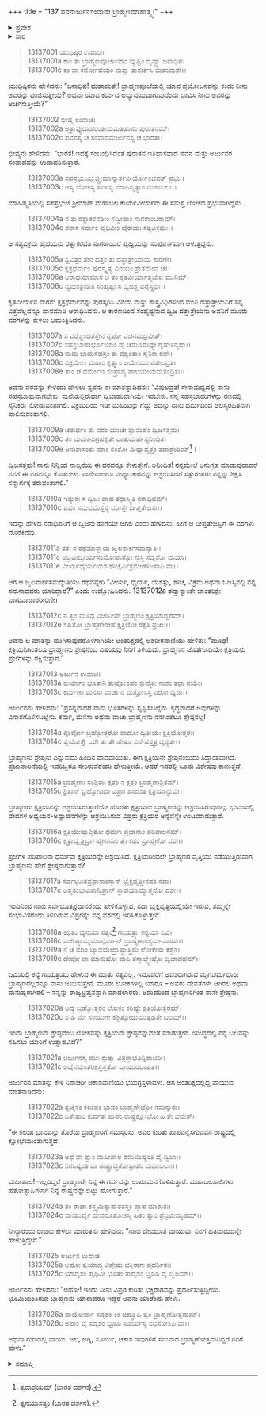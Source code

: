+++
title = "137 ಪವನಾರ್ಜುನಸಂವಾದೇ ಬ್ರಾಹ್ಮಣಮಾಹಾತ್ಮ್ಯಃ"
+++

<details><summary>ಪ್ರವೇಶ</summary>


।।   ಓಂ ಓಂ ನಮೋ ನಾರಾಯಣಾಯ।।   ಶ್ರೀ ವೇದವ್ಯಾಸಾಯ ನಮಃ ।।

ಶ್ರೀ ಕೃಷ್ಣದ್ವೈಪಾಯನ ವೇದವ್ಯಾಸ ವಿರಚಿತ  

**ಶ್ರೀ ಮಹಾಭಾರತ**

**ಅನುಶಾಸನ ಪರ್ವ**

**ದಾನಧರ್ಮ ಪರ್ವ**

**ಅಧ್ಯಾಯ 137**


</details>

<details><summary>ಸಾರ</summary>

ದತ್ತಾತ್ರೇಯನಿಂದ ನಾಲ್ಕು ವರಗಳನ್ನು ಪಡೆದು ಗರ್ವಿಷ್ಟನಾದ ಕಾರ್ತವೀರ್ಯಾರ್ಜುನನು ತನಗಿಂತಲೂ ಬ್ರಾಹ್ಮಣರು ಶ್ರೇಷ್ಠ ಎನ್ನುವುದನ್ನು ಆಕಾಶವಾಣಿ ಮತ್ತು ವಾಯುವಿನಿಂದ ಕೇಳಿದುದು (1-26).


</details>



> 13137001 ಯುಧಿಷ್ಠಿರ ಉವಾಚ।   
13137001a ಕಾಂ ತು ಬ್ರಾಹ್ಮಣಪೂಜಾಯಾಂ ವ್ಯುಷ್ಟಿಂ ದೃಷ್ಟ್ವಾ ಜನಾಧಿಪ।  
13137001c ಕಂ ವಾ ಕರ್ಮೋದಯಂ ಮತ್ವಾ ತಾನರ್ಚಸಿ ಮಹಾಮತೇ।।

ಯುಧಿಷ್ಠಿರನು ಹೇಳಿದನು: “ಜನಾಧಿಪ! ಮಹಾಮತೇ! ಬ್ರಾಹ್ಮಣಪೂಜೆಯಲ್ಲಿ ಯಾವ ಪ್ರಯೋಜನವನ್ನು ಕಂಡು ನೀನು ಅವರನ್ನು ಪೂಜಿಸುತ್ತೀಯೆ? ಅಥವಾ ಯಾವ ಕರ್ಮದ ಅಭ್ಯುದಯವಾಗುವುದೆಂದು ಭಾವಿಸಿ ನೀನು ಅವರನ್ನು ಅರ್ಚಿಸುತ್ತೀಯೆ?”

> 13137002 ಭೀಷ್ಮ ಉವಾಚ।   
13137002a ಅತ್ರಾಪ್ಯುದಾಹರಂತೀಮಮಿತಿಹಾಸಂ ಪುರಾತನಮ್।  
13137002c ಪವನಸ್ಯ ಚ ಸಂವಾದಮರ್ಜುನಸ್ಯ ಚ ಭಾರತ।।

ಭೀಷ್ಮನು ಹೇಳಿದನು: “ಭಾರತ! ಇದಕ್ಕೆ ಸಂಬಂಧಿಸಿದಂತೆ ಪುರಾತನ ಇತಿಹಾಸವಾದ ಪವನ ಮತ್ತು ಅರ್ಜುನರ ಸಂವಾದವನ್ನು ಉದಾಹರಿಸುತ್ತಾರೆ.

> 13137003a ಸಹಸ್ರಭುಜಭೃಚ್ಚ್ರೀಮಾನ್ಕಾರ್ತವೀರ್ಯೋಽಭವತ್ ಪ್ರಭುಃ।  
13137003c ಅಸ್ಯ ಲೋಕಸ್ಯ ಸರ್ವಸ್ಯ ಮಾಹಿಷ್ಮತ್ಯಾಂ ಮಹಾಬಲಃ।।

ಮಾಹಿಷ್ಮತಿಯಲ್ಲಿ ಸಹಸ್ರಭುಜಿ ಶ್ರೀಮಾನ್ ಮಹಾಬಲ ಕಾರ್ಯವೀರ್ಯನು ಈ ಸಮಸ್ತ ಲೋಕದ ಪ್ರಭುವಾಗಿದ್ದನು.

> 13137004a ಸ ತು ರತ್ನಾಕರವತೀಂ ಸದ್ವೀಪಾಂ ಸಾಗರಾಂಬರಾಮ್।  
13137004c ಶಶಾಸ ಸರ್ವಾಂ ಪೃಥಿವೀಂ ಹೈಹಯಃ ಸತ್ಯವಿಕ್ರಮಃ।।

ಆ ಸತ್ಯವಿಕ್ರಮ ಹೈಹಯನು ರತ್ನಾಕರವತಿ ಸಾಗರಾಂಬರೆ ಪೃಥ್ವಿಯನ್ನು ಸಂಪೂರ್ಣವಾಗಿ ಆಳುತ್ತಿದ್ದನು.

> 13137005a ಸ್ವವಿತ್ತಂ ತೇನ ದತ್ತಂ ತು ದತ್ತಾತ್ರೇಯಾಯ ಕಾರಣೇ।  
13137005c ಕ್ಷತ್ರಧರ್ಮಂ ಪುರಸ್ಕೃತ್ಯ ವಿನಯಂ ಶ್ರುತಮೇವ ಚ।।  
13137006a ಆರಾಧಯಾಮಾಸ ಚ ತಂ ಕೃತವೀರ್ಯಾತ್ಮಜೋ ಮುನಿಮ್।  
13137006c ನ್ಯಮಂತ್ರಯತ ಸಂಹೃಷ್ಟಃ ಸ ದ್ವಿಜಶ್ಚ ವರೈಸ್ತ್ರಿಭಿಃ।।

ಕೃತವೀರ್ಯನ ಮಗನು ಕ್ಷತ್ರಧರ್ಮವನ್ನು ಪುರಸ್ಕರಿಸಿ ವಿನಯ ಮತ್ತು ಶಾಸ್ತ್ರವಿಧಿಗಳಿಂದ ಮುನಿ ದತ್ತಾತ್ರೇಯನಿಗೆ ತನ್ನ ವಿತ್ತವೆಲ್ಲವನ್ನೂ ದಾನಮಾಡಿ ಆರಾಧಿಸಿದನು. ಆ ಕಾರಣದಿಂದ ಸಂಹೃಷ್ಟನಾದ ದ್ವಿಜ ದತ್ತಾತ್ರೇಯನು ಅವನಿಗೆ ಮೂರು ವರಗಳನ್ನು ಕೇಳಲು ಆಮಂತ್ರಿಸಿದನು.

> 13137007a ಸ ವರೈಶ್ಚಂದಿತಸ್ತೇನ ನೃಪೋ ವಚನಮಬ್ರವೀತ್।  
13137007c ಸಹಸ್ರಬಾಹುರ್ಭೂಯಾಂ ವೈ ಚಮೂಮಧ್ಯೇ ಗೃಹೇಽನ್ಯಥಾ।।  
13137008a ಮಮ ಬಾಹುಸಹಸ್ರಂ ತು ಪಶ್ಯಂತಾಂ ಸೈನಿಕಾ ರಣೇ।  
13137008c ವಿಕ್ರಮೇಣ ಮಹೀಂ ಕೃತ್ಸ್ನಾಂ ಜಯೇಯಂ ವಿಪುಲವ್ರತ।  
13137008e ತಾಂ ಚ ಧರ್ಮೇಣ ಸಂಪ್ರಾಪ್ಯ ಪಾಲಯೇಯಮತಂದ್ರಿತಃ।।

ಅವನು ವರವನ್ನು ಕೇಳೆಂದು ಹೇಳಲು ನೃಪನು ಈ ಮಾತನ್ನಾಡಿದನು: “ವಿಪುಲವ್ರತ! ಸೇನಾಮಧ್ಯದಲ್ಲಿ ನಾನು ಸಹಸ್ರಬಾಹುವಾಗಬೇಕು. ಮನೆಯಲ್ಲಿರುವಾಗ ದ್ವಿಬಾಹುವಾಗಿಯೇ ಇರಬೇಕು. ನನ್ನ
ಸಹಸ್ರಬಾಹುಗಳನ್ನು ರಣದಲ್ಲಿ ಸೈನಿಕರು ನೋಡುವಂತಾಗಲಿ. ವಿಕ್ರಮದಿಂದ ಇಡೀ ಮಹಿಯನ್ನು ಗೆದ್ದು ಅದನ್ನು ನಾನು ಧರ್ಮದಿಂದ ಆಲಸ್ಯರಹಿತನಾಗಿ ಪಾಲಿಸುವಂತಾಗಲಿ.

> 13137009a ಚತುರ್ಥಂ ತು ವರಂ ಯಾಚೇ ತ್ವಾಮಹಂ ದ್ವಿಜಸತ್ತಮ।  
13137009c ತಂ ಮಮಾನುಗ್ರಹಕೃತೇ ದಾತುಮರ್ಹಸ್ಯನಿಂದಿತ।  
13137009e ಅನುಶಾಸಂತು ಮಾಂ ಸಂತೋ ಮಿಥ್ಯಾವೃತ್ತಂ ತದಾಶ್ರಯಮ್[^1]।।

ದ್ವಿಜಸತ್ತಮ! ನಾನು ನಿನ್ನಿಂದ ನಾಲ್ಕನೆಯ ಈ ವರವನ್ನೂ ಕೇಳುತ್ತೇನೆ. ಅನಿಂದಿತ! ನನ್ನಮೇಲೆ ಅನುಗ್ರಹ ಮಾಡುವುದಾದರೆ ನನಗೆ ಈ ವರವನ್ನೂ ಕೊಡಬೇಕು. ನಾನೇನಾದರೂ ಮಿಥ್ಯಾಚಾರವನ್ನು ಆಶ್ರಯಿಸಿದರೆ ಸತ್ಪುರುಷರು ನನ್ನನ್ನು ಶಿಕ್ಷಿಸಿ ಸನ್ಮಾರ್ಗಕ್ಕೆ ತರುವಂತಾಗಲಿ.”

> 13137010a ಇತ್ಯುಕ್ತಃ ಸ ದ್ವಿಜಃ ಪ್ರಾಹ ತಥಾಸ್ತ್ವಿತಿ ನರಾಧಿಪಮ್।  
13137010c ಏವಂ ಸಮಭವಂಸ್ತಸ್ಯ ವರಾಸ್ತೇ ದೀಪ್ತತೇಜಸಃ।।

ಇದನ್ನು ಹೇಳಿದ ನರಾಧಿಪನಿಗೆ ಆ ದ್ವಿಜನು ಹಾಗೆಯೇ ಆಗಲಿ ಎಂದು ಹೇಳಿದನು. ಹೀಗೆ ಆ ದೀಪ್ತತೇಜಸ್ವಿಗೆ ಈ ವರಗಳು ದೊರಕಿದವು.

> 13137011a ತತಃ ಸ ರಥಮಾಸ್ಥಾಯ ಜ್ವಲನಾರ್ಕಸಮದ್ಯುತಿಃ।  
13137011c ಅಬ್ರವೀದ್ವೀರ್ಯಸಂಮೋಹಾತ್ಕೋ ನ್ವಸ್ತಿ ಸದೃಶೋ ಮಯಾ।  
13137011e ವೀರ್ಯಧೈರ್ಯಯಶಃಶೌಚೈರ್ವಿಕ್ರಮೇಣೌಜಸಾಪಿ ವಾ।।

ಆಗ ಆ ಜ್ವಲನಾರ್ಕಸಮದ್ಯುತಿಯು ರಥವನ್ನೇರಿ “ವೀರ್ಯ, ಧೈರ್ಯ, ಯಶಸ್ಸು, ಶೌಚ, ವಿಕ್ರಮ ಅಥವಾ ಓಜಸ್ಸಿನಲ್ಲಿ ನನ್ನ ಸಮನಾದವರು ಯಾರಿದ್ದಾರೆ?” ಎಂದು ಉದ್ಘೋಷಿಸಿದನು.
13137012a ತದ್ವಾಕ್ಯಾಂತೇ ಚಾಂತರಿಕ್ಷೇ ವಾಗುವಾಚಾಶರೀರಿಣೀ।

> 13137012c ನ ತ್ವಂ ಮೂಢ ವಿಜಾನೀಷೇ ಬ್ರಾಹ್ಮಣಂ ಕ್ಷತ್ರಿಯಾದ್ವರಮ್।  
13137012e ಸಹಿತೋ ಬ್ರಾಹ್ಮಣೇನೇಹ ಕ್ಷತ್ರಿಯೋ ರಕ್ಷತಿ ಪ್ರಜಾಃ।।

ಅವನು ಆ ಮಾತನ್ನು ಮುಗಿಸುವುದರೊಳಗಾಗಿಯೇ ಅಂತರಿಕ್ಷದಲ್ಲಿ ಅಶರೀರವಾಣಿಯು ಹೇಳಿತು: “ಮೂಢ! ಕ್ಷತ್ರಿಯನಿಗಿಂತಲೂ ಬ್ರಾಹ್ಮಣನು ಶ್ರೇಷ್ಠನೆಂಬ ವಿಷಯವು ನಿನಗೆ ತಿಳಿಯದು. ಬ್ರಾಹ್ಮಣನ ಜೊತೆಗೂಡಿಯೇ ಕ್ಷತ್ರಿಯನು ಪ್ರಜೆಗಳನ್ನು ರಕ್ಷಿಸುತ್ತಾನೆ.”

> 13137013 ಅರ್ಜುನ ಉವಾಚ।  
13137013a ಕುರ್ಯಾಂ ಭೂತಾನಿ ತುಷ್ಟೋಽಹಂ ಕ್ರುದ್ಧೋ ನಾಶಂ ತಥಾ ನಯೇ।  
13137013c ಕರ್ಮಣಾ ಮನಸಾ ವಾಚಾ ನ ಮತ್ತೋಽಸ್ತಿ ವರೋ ದ್ವಿಜಃ।।

ಅರ್ಜುನನು ಹೇಳಿದನು: “ಪ್ರಸನ್ನನಾದರೆ ನಾನು ಭೂತಗಳನ್ನು ಸೃಷ್ಟಿಸಬಲ್ಲೆನು. ಕೃದ್ಧನಾದರೆ ಅವುಗಳನ್ನು ವಿನಾಶಗೊಳಿಸಬಲ್ಲೆನು. ಕರ್ಮ, ಮನಸಾ ಅಥವಾ ವಾಚಾ ಬ್ರಾಹ್ಮಣನು ನನಗಿಂತಲೂ ಶ್ರೇಷ್ಠನಲ್ಲ!

> 13137014a ಪೂರ್ವೋ ಬ್ರಹ್ಮೋತ್ತರೋ ವಾದೋ ದ್ವಿತೀಯಃ ಕ್ಷತ್ರಿಯೋತ್ತರಃ।  
13137014c ತ್ವಯೋಕ್ತೌ ಯೌ ತು ತೌ ಹೇತೂ ವಿಶೇಷಸ್ತ್ವತ್ರ ದೃಶ್ಯತೇ।।

ಬ್ರಾಹ್ಮಣನು ಶ್ರೇಷ್ಠನು ಎನ್ನುವುದು ಹಿಂದಿನ ವಾದವಾಯಿತು. ಈಗ ಕ್ಷತ್ರಿಯನೇ ಶ್ರೇಷ್ಠನೆಂಬುದು ಸಿದ್ಧಾಂತವಾಗಿದೆ. ಪ್ರಜಾಪಾಲನೆಯಲ್ಲಿ ಇವರಿಬ್ಬರೂ ಸೇರಿರುವರೆಂದು ಹೇಳುತ್ತೀಯೆ. ಆದರೆ ಇದರಲ್ಲಿ ಒಂದು ವಿಶೇಷವು ಕಾಣುತ್ತದೆ.

> 13137015a ಬ್ರಾಹ್ಮಣಾಃ ಸಂಶ್ರಿತಾಃ ಕ್ಷತ್ರಂ ನ ಕ್ಷತ್ರಂ ಬ್ರಾಹ್ಮಣಾಶ್ರಿತಮ್।  
13137015c ಶ್ರಿತಾನ್ ಬ್ರಹ್ಮೋಪಧಾ ವಿಪ್ರಾಃ ಖಾದಂತಿ ಕ್ಷತ್ರಿಯಾನ್ಭುವಿ।।

ಬ್ರಾಹ್ಮಣರು ಕ್ಷತ್ರಿಯನನ್ನು ಆಶ್ರಯಿಸಿರುತ್ತಾರೆಯೇ ಹೊರತು ಕ್ಷತ್ರಿಯನು ಬ್ರಾಹ್ಮಣರನ್ನು ಆಶ್ರಯಿಸಿರುವುದಿಲ್ಲ. ಭುವಿಯಲ್ಲಿ ವೇದಗಳ ಅಧ್ಯಯನ-ಅಧ್ಯಾಪನಗಳನ್ನು ಆಶ್ರಯಿಸಿರುವ ವಿಪ್ರರು ಕ್ಷತ್ರಿಯರ ಅನ್ನವನ್ನೇ ಊಟಮಾಡುತ್ತಾರೆ.

> 13137016a ಕ್ಷತ್ರಿಯೇಷ್ವಾಶ್ರಿತೋ ಧರ್ಮಃ ಪ್ರಜಾನಾಂ ಪರಿಪಾಲನಮ್।  
13137016c ಕ್ಷತ್ರಾದ್ವೃತ್ತಿರ್ಬ್ರಾಹ್ಮಣಾನಾಂ ತೈಃ ಕಥಂ ಬ್ರಾಹ್ಮಣೋ ವರಃ।।

ಪ್ರಜೆಗಳ ಪರಿಪಾಲನಾ ಧರ್ಮವು ಕ್ಷತ್ರಿಯರನ್ನೇ ಆಶ್ರಯಿಸಿದೆ. ಕ್ಷತ್ರಿಯರಿಂದಲೇ ಬ್ರಾಹ್ಮಣರ ವೃತ್ತಿಯು ನಡೆಯುತ್ತಿರುವಾಗ ಬ್ರಾಹ್ಮಣನು ಹೇಗೆ ಶ್ರೇಷ್ಠನಾಗುತ್ತಾನೆ?

> 13137017a ಸರ್ವಭೂತಪ್ರಧಾನಾಂಸ್ತಾನ್ ಭೈಕ್ಷವೃತ್ತೀನಹಂ ಸದಾ।  
13137017c ಆತ್ಮಸಂಭಾವಿತಾನ್ವಿಪ್ರಾನ್ ಸ್ಥಾಪಯಾಮ್ಯಾತ್ಮನೋ ವಶೇ।।

ಇಂದಿನಿಂದ ನಾನು ಸರ್ವಭೂತಪ್ರಧಾನರೆಂದು ಹೇಳಿಕೊಳ್ಳುವ, ಸದಾ ಭೈಕ್ಷವೃತ್ತಿಯಲ್ಲಿಯೇ ಇರುವ, ತಮ್ಮನ್ನೇ ಸಂಭಾವಿತರೆಂದು ತಿಳಿದಿರುವ ವಿಪ್ರರನ್ನು ನನ್ನ ವಶದಲ್ಲಿ ಇರಿಸಿಕೊಳ್ಳುತ್ತೇನೆ.

> 13137018a ಕಥಿತಂ ಹ್ಯನಯಾ ಸತ್ಯಂ[^2] ಗಾಯತ್ರ್ಯಾ ಕನ್ಯಯಾ ದಿವಿ।  
13137018c ವಿಜೇಷ್ಯಾಮ್ಯವಶಾನ್ಸರ್ವಾನ್ ಬ್ರಾಹ್ಮಣಾಂಶ್ಚರ್ಮವಾಸಸಃ।।  
13137019a ನ ಚ ಮಾಂ ಚ್ಯಾವಯೇದ್ರಾಷ್ಟ್ರಾತ್ತ್ರಿಷು ಲೋಕೇಷು ಕಶ್ಚನ।  
13137019c ದೇವೋ ವಾ ಮಾನುಷೋ ವಾಪಿ ತಸ್ಮಾಜ್ಜ್ಯೇಷ್ಠೋ ದ್ವಿಜಾದಹಮ್।।

ದಿವಿಯಲ್ಲಿ ಕನ್ಯೆ ಗಾಯತ್ರಿಯು ಹೇಳುವ ಈ ಮಾತು ಸತ್ಯವಲ್ಲ. ಇದೂವರೆಗೆ ಅವಶರಾಗಿರುವ ಮೃಗಚರ್ಮಧಾರೀ ಬ್ರಾಹ್ಮಣರೆಲ್ಲರನ್ನೂ ನಾನು ಜಯಿಸುತ್ತೇನೆ. ಮೂರು ಲೋಕಗಳಲ್ಲಿ ಯಾರೂ – ಅವರು ದೇವತೆಗಳೇ ಆಗಿರಲಿ ಅಥವಾ ಮನುಷ್ಯರಾಗಿರಲಿ – ನನ್ನನ್ನು ರಾಜ್ಯಭ್ರಷ್ಟನನ್ನಾಗಿ ಮಾಡಲಾರರು. ಆದುದರಿಂದ ಬ್ರಾಹ್ಮಣರಿಗಿಂತ ನಾನೇ ಶ್ರೇಷ್ಠನು.

> 13137020a ಅದ್ಯ ಬ್ರಹ್ಮೋತ್ತರಂ ಲೋಕಂ ಕರಿಷ್ಯೇ ಕ್ಷತ್ರಿಯೋತ್ತರಮ್।  
13137020c ನ ಹಿ ಮೇ ಸಂಯುಗೇ ಕಶ್ಚಿತ್ಸೋಢುಮುತ್ಸಹತೇ ಬಲಮ್।।

ಇಂದು ಬ್ರಾಹ್ಮಣನೇ ಶ್ರೇಷ್ಠವೆಂಬ ಲೋಕವನ್ನು ಕ್ಷತ್ರಿಯನೇ ಶ್ರೇಷ್ಠನೆನ್ನುವಂತೆ ಮಾಡುತ್ತೇನೆ. ಯುದ್ಧದಲ್ಲಿ ನನ್ನ ಬಲವನ್ನು ಸಹಿಸಲು ಯಾರಿಗೆ ಉತ್ಸಾಹವಿದೆ?”

> 13137021a ಅರ್ಜುನಸ್ಯ ವಚಃ ಶ್ರುತ್ವಾ ವಿತ್ರಸ್ತಾಭೂನ್ನಿಶಾಚರೀ।  
13137021c ಅಥೈನಮಂತರಿಕ್ಷಸ್ಥಸ್ತತೋ ವಾಯುರಭಾಷತ।।

ಅರ್ಜುನನ ಮಾತನ್ನು ಕೇಳಿ ನಿಶಾಚರೀ ಆಕಾಶವಾಣಿಯು ಭಯಗ್ರಸ್ತಳಾದಳು. ಆಗ ಅಂತರಿಕ್ಷದಲ್ಲಿದ್ದ ವಾಯುವು ಮಾತನಾಡಿದನು:

> 13137022a ತ್ಯಜೈನಂ ಕಲುಷಂ ಭಾವಂ ಬ್ರಾಹ್ಮಣೇಭ್ಯೋ ನಮಸ್ಕುರು।  
13137022c ಏತೇಷಾಂ ಕುರ್ವತಃ ಪಾಪಂ ರಾಷ್ಟ್ರಕ್ಷೋಭೋ ಹಿ ತೇ ಭವೇತ್।।

“ಈ ಕಲುಷ ಭಾವವನ್ನು ತೊರೆದು ಬ್ರಾಹ್ಮಣರಿಗೆ ನಮಸ್ಕರಿಸು. ಅವರ ಕುರಿತು ಪಾಪವನ್ನೆಸಗುವವನ ರಾಷ್ಟ್ರದಲ್ಲಿ ಕ್ಷೋಭೆಯುಂತಾಗುತ್ತದೆ.

> 13137023a ಅಥ ವಾ ತ್ವಾಂ ಮಹೀಪಾಲ ಶಮಯಿಷ್ಯಂತಿ ವೈ ದ್ವಿಜಾಃ।  
13137023c ನಿರಸಿಷ್ಯಂತಿ ವಾ ರಾಷ್ಟ್ರಾದ್ಧತೋತ್ಸಾಹಂ ಮಹಾಬಲಾಃ।।

ಮಹೀಪಾಲ! ಇಲ್ಲದಿದ್ದರೆ ಬ್ರಾಹ್ಮಣರೇ ನಿನ್ನ ಈ ಗರ್ವವನ್ನು ಉಪಶಮನಗೊಳಿಸುತ್ತಾರೆ. ಮಹಾಬಲಶಾಲಿಗಳು ಹತೋತ್ಸಾಹಿಗಳಾಗಿ ನಿನ್ನ ರಾಷ್ಟ್ರವನ್ನೇ ಬಿಟ್ಟು ಹೋಗುತ್ತಾರೆ.”

> 13137024a ತಂ ರಾಜಾ ಕಸ್ತ್ವಮಿತ್ಯಾಹ ತತಸ್ತಂ ಪ್ರಾಹ ಮಾರುತಃ।  
13137024c ವಾಯುರ್ವೈ ದೇವದೂತೋಽಸ್ಮಿ ಹಿತಂ ತ್ವಾಂ ಪ್ರಬ್ರವೀಮ್ಯಹಮ್।।

ನೀನ್ಯಾರೆಂದು ರಾಜನು ಕೇಳಲು ಮಾರುತನು ಹೇಳಿದನು: “ನಾನು ದೇವದೂತ ವಾಯುವು. ನಿನಗೆ ಹಿತವಾದುದನ್ನೇ ಹೇಳುತ್ತಿದ್ದೇನೆ.”

> 13137025 ಅರ್ಜುನ ಉವಾಚ।  
13137025a ಅಹೋ ತ್ವಯಾದ್ಯ ವಿಪ್ರೇಷು ಭಕ್ತಿರಾಗಃ ಪ್ರದರ್ಶಿತಃ।  
13137025c ಯಾದೃಶಂ ಪೃಥಿವೀ ಭೂತಂ ತಾದೃಶಂ ಬ್ರೂಹಿ ವೈ ದ್ವಿಜಮ್।।

ಅರ್ಜುನನು ಹೇಳಿದನು: “ಅಹೋ! ಇಂದು ನೀನು ವಿಪ್ರರ ಕುರಿತು ಭಕ್ತಿರಾಗವನ್ನು ಪ್ರದರ್ಶಿಸುತ್ತಿದ್ದೀಯೆ. ಭೂಮಿಯಂತಿರುವ ಬ್ರಾಹ್ಮಣನು ಯಾರಾದರೂ ಇದ್ದರೆ ಅವನು ಯಾರೆಂದು ಹೇಳು.

> 13137026a ವಾಯೋರ್ವಾ ಸದೃಶಂ ಕಿಂ ಚಿದ್ಬ್ರೂಹಿ ತ್ವಂ ಬ್ರಾಹ್ಮಣೋತ್ತಮಮ್।  
13137026c ಅಪಾಂ ವೈ ಸದೃಶಂ ಬ್ರೂಹಿ ಸೂರ್ಯಸ್ಯ ನಭಸೋಽಪಿ ವಾ।।

ಅಥವಾ ಗುಣದಲ್ಲಿ ವಾಯು, ಜಲ, ಅಗ್ನಿ, ಸೂರ್ಯ, ಆಕಾಶ ಇವುಗಳಿಗೆ ಸಮನಾದ ಬ್ರಾಹ್ಮಣೋತ್ತಮನಿದ್ದರೆ ನನಗೆ ಹೇಳು.”



<details><summary>ಸಮಾಪ್ತಿ</summary>


ಇತಿ ಶ್ರೀಮಹಾಭಾರತೇ ಅನುಶಾಸನಪರ್ವಣಿ ದಾನಧರ್ಮಪರ್ವಣಿ ಪವನಾರ್ಜುನಸಂವಾದೇ ಬ್ರಾಹ್ಮಣಮಾಹಾತ್ಮ್ಯೇ ಸಪ್ತತ್ರಿಂಶತ್ಯಧಿಕಶತತಮೋಽಧ್ಯಾಯಃ।।  
ಇದು ಶ್ರೀಮಹಾಭಾರತದಲ್ಲಿ ಅನುಶಾಸನಪರ್ವದಲ್ಲಿ ದಾನಧರ್ಮಪರ್ವದಲ್ಲಿ ಪವನಾರ್ಜುನಸಂವಾದೇ ಬ್ರಾಹ್ಮಣಮಹಾತ್ಮ್ಯೆ ಎನ್ನುವ ನೂರಾಮೂವತ್ತೇಳನೇ ಅಧ್ಯಾಯವು.



</details>

[^1]: ತ್ವದಾಶ್ರಯಮ್ (ಭಾರತ ದರ್ಶನ).

[^2]: ತ್ವನಯಾಸತ್ಯಂ (ಭಾರತ ದರ್ಶನ).


